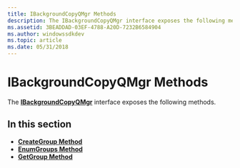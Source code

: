 ```yaml
---
title: IBackgroundCopyQMgr Methods
description: The IBackgroundCopyQMgr interface exposes the following methods.
ms.assetid: 3BEADDAD-03EF-4788-A20D-7232B6584904
ms.author: windowssdkdev
ms.topic: article
ms.date: 05/31/2018
---
```


# IBackgroundCopyQMgr Methods

The [**IBackgroundCopyQMgr**](/windows/desktop/api/Qmgr/nn-qmgr-ibackgroundcopyqmgr) interface exposes the following methods.

## In this section

-   [**CreateGroup Method**](/windows/desktop/api/Qmgr/nf-qmgr-ibackgroundcopyqmgr-creategroup)
-   [**EnumGroups Method**](/windows/desktop/api/Qmgr/nf-qmgr-ibackgroundcopyqmgr-enumgroups)
-   [**GetGroup Method**](/windows/desktop/api/Qmgr/nf-qmgr-ibackgroundcopyqmgr-getgroup)

 

 




